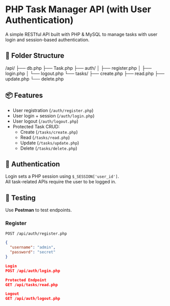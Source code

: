 # PHP Task Manager API (with User Authentication)

A simple RESTful API built with PHP & MySQL to manage tasks with user login and session-based authentication.

## 📁 Folder Structure

/api/
├── db.php
├── Task.php
├── auth/
│ ├── register.php
│ ├── login.php
│ └── logout.php
└── tasks/
├── create.php
├── read.php
├── update.php
└── delete.php


## 📦 Features

- User registration (`/auth/register.php`)
- User login + session (`/auth/login.php`)
- User logout (`/auth/logout.php`)
- Protected Task CRUD:
  - Create (`/tasks/create.php`)
  - Read (`/tasks/read.php`)
  - Update (`/tasks/update.php`)
  - Delete (`/tasks/delete.php`)

## 🔐 Authentication

Login sets a PHP session using `$_SESSION['user_id']`.  
All task-related APIs require the user to be logged in.

## 🧪 Testing

Use **Postman** to test endpoints.

### Register
`POST /api/auth/register.php`
```json
{
  "username": "admin",
  "password": "secret"
}

Login
POST /api/auth/login.php

Protected Endpoint
GET /api/tasks/read.php

Logout
GET /api/auth/logout.php